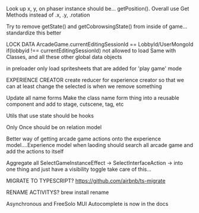 Look up x, y, on phaser instance should be... getPosition(). Overall use Get Methods instead of .x, .y, .rotation

Try to remove getState() and getCobrowsingState() from inside of game... standardize this better

LOCK DATA
  ArcadeGame.currentEditingSessionId == LobbyId/UserMongoId
  if(lobbyid !== currentEditingSessionId) not allowed to load
  Same with Classes, and all these other global data objects

in preloader
  only load spritesheets that are added for 'play game' mode

EXPERIENCE CREATOR
  create reducer for experience creator so that we can at least change the selected is when we remove something

Update all name forms 
  Make the class name form thing into a reusable component and add to stage, cutscene, tag, etc

Utils that use state should be hooks

Only Once should be on relation model

Better way of getting arcade game actions onto the experience model....Experience model when laoding should search all arcade game and add the actions to itself

Aggregate all SelectGameInstanceEffect -> SelectInterfaceAction -> into one thing and just have a visibility toggle take care of this...

MIGRATE TO TYPESCRIPT?
  https://github.com/airbnb/ts-migrate

RENAME ACTIVITYS?
  brew install rename

  Asynchronous and FreeSolo MUI Autocomplete is now in the docs